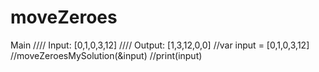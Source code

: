 # moveZeroes
Main
//// Input: [0,1,0,3,12]
//// Output: [1,3,12,0,0]
//var input = [0,1,0,3,12]
//moveZeroesMySolution(&input)
//print(input)

